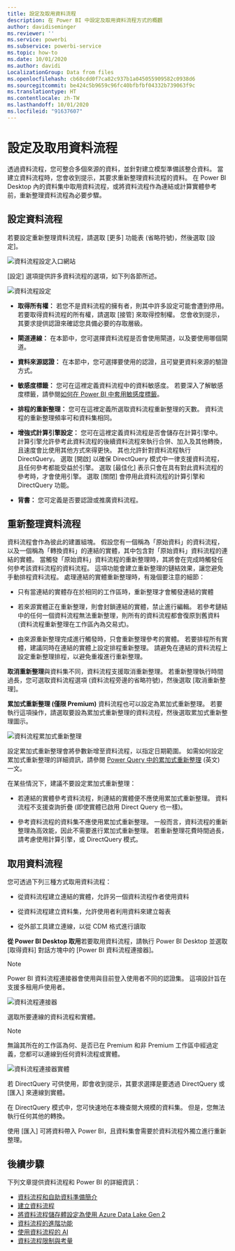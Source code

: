 ```yaml
---
title: 設定及取用資料流程
description: 在 Power BI 中設定及取用資料流程方式的概觀
author: davidiseminger
ms.reviewer: ''
ms.service: powerbi
ms.subservice: powerbi-service
ms.topic: how-to
ms.date: 10/01/2020
ms.author: davidi
LocalizationGroup: Data from files
ms.openlocfilehash: cb68cdd0f7ca82c937b1a045055909582c0938d6
ms.sourcegitcommit: be424c5b9659c96fc40bfbfbf04332b739063f9c
ms.translationtype: HT
ms.contentlocale: zh-TW
ms.lasthandoff: 10/01/2020
ms.locfileid: "91637607"
---
```

# <a name="configure-and-consume-a-dataflow"></a>設定及取用資料流程

透過資料流程，您可整合多個來源的資料，並針對建立模型準備該整合資料。 當建立資料流程時，您會收到提示，其要求重新整理資料流程的資料。 在 Power BI Desktop 內的資料集中取用資料流程，或將資料流程作為連結或計算實體參考前，重新整理資料流程為必要步驟。

## <a name="configuring-a-dataflow"></a>設定資料流程

若要設定重新整理資料流程，請選取 [更多] 功能表 (省略符號)，然後選取 [設定]。

![資料流程設定入口網站](media/dataflows-configure-consume/dataflow-settings.png)

[設定] 選項提供許多資料流程的選項，如下列各節所述。

![資料流程設定](media/dataflows-configure-consume/dataflow-settings-detailed.png)

* **取得所有權：** 若您不是資料流程的擁有者，則其中許多設定可能會遭到停用。 若要取得資料流程的所有權，請選取 [接管] 來取得控制權。 您會收到提示，其要求提供認證來確認您具備必要的存取層級。

* **閘道連線：** 在本節中，您可選擇資料流程是否會使用閘道，以及要使用哪個閘道。 

* **資料來源認證：** 在本節中，您可選擇要使用的認證，且可變更資料來源的驗證方式。

* **敏感度標籤：** 您可在這裡定義資料流程中的資料敏感度。 若要深入了解敏感度標籤，請參閱[如何在 Power BI 中套用敏感度標籤](../../admin/service-security-apply-data-sensitivity-labels.md)。

* **排程的重新整理：** 您可在這裡定義所選取資料流程重新整理的天數。 資料流程的重新整理頻率可和資料集相同。

* **增強式計算引擎設定：** 您可在這裡定義資料流程是否會儲存在計算引擎中。 計算引擎允許參考此資料流程的後續資料流程來執行合併、加入及其他轉換，且速度會比使用其他方式來得更快。 其也允許針對資料流程執行 DirectQuery。 選取 [開啟] 以確保 DirectQuery 模式中一律支援資料流程，且任何參考都能受益於引擎。 選取 [最佳化] 表示只會在具有對此資料流程的參考時，才會使用引擎。 選取 [關閉] 會停用此資料流程的計算引擎和 DirectQuery 功能。

* **背書：** 您可定義是否要認證或推廣資料流程。 

## <a name="refreshing-a-dataflow"></a>重新整理資料流程
資料流程會作為彼此的建置組塊。 假設您有一個稱為「原始資料」的資料流程，以及一個稱為「轉換資料」的連結的實體，其中包含對「原始資料」資料流程的連結的實體。 當觸發「原始資料」資料流程的重新整理時，其將會在完成時觸發任何參考該資料流程的資料流程。 這項功能會建立重新整理的鏈結效果，讓您避免手動排程資料流程。 處理連結的實體重新整理時，有幾個要注意的細節：

* 只有當連結的實體存在於相同的工作區時，重新整理才會觸發連結的實體

* 若來源實體正在重新整理，則會封鎖連結的實體，禁止進行編輯。 若參考鏈結中的任何一個資料流程無法重新整理，則所有的資料流程都會復原到舊資料 (資料流程重新整理在工作區內為交易式)。

* 由來源重新整理完成進行觸發時，只會重新整理參考的實體。 若要排程所有實體，建議同時在連結的實體上設定排程重新整理。 請避免在連結的資料流程上設定重新整理排程，以避免重複進行重新整理。

**取消重新整理**與資料集不同，資料流程支援取消重新整理。 若重新整理執行時間過長，您可選取資料流程選項 (資料流程旁邊的省略符號)，然後選取 [取消重新整理]。

**累加式重新整理 (僅限 Premium)** 資料流程也可以設定為累加式重新整理。 若要執行這項操作，請選取要設為累加式重新整理的資料流程，然後選取累加式重新整理圖示。

![資料流程累加式重新整理](media/dataflows-configure-consume/dataflow-created-entity.png)

設定累加式重新整理會將參數新增至資料流程，以指定日期範圍。 如需如何設定累加式重新整理的詳細資訊，請參閱 [Power Query 中的累加式重新整理](https://docs.microsoft.com/power-query/dataflows/incremental-refresh) (英文) 一文。

在某些情況下，建議不要設定累加式重新整理：

* 若連結的實體參考資料流程，則連結的實體便不應使用累加式重新整理。 資料流程不支援查詢折疊 (即使實體已啟用 Direct Query 也一樣)。 

* 參考資料流程的資料集不應使用累加式重新整理。 一般而言，資料流程的重新整理為高效能，因此不需要進行累加式重新整理。 若重新整理花費時間過長，請考慮使用計算引擎，或 DirectQuery 模式。

## <a name="consuming-a-dataflow"></a>取用資料流程

您可透過下列三種方式取用資料流程：

* 從資料流程建立連結的實體，允許另一個資料流程作者使用資料

* 從資料流程建立資料集，允許使用者利用資料來建立報表

* 從外部工具建立連線，以從 CDM 格式進行讀取

**從 Power BI Desktop 取用**若要取用資料流程，請執行 Power BI Desktop 並選取 [取得資料] 對話方塊中的 [Power BI 資料流程連接器]。

> [!NOTE]
> Power BI 資料流程連接器會使用與目前登入使用者不同的認證集。 這項設計旨在支援多租用戶使用者。

![資料流程連接器](media/dataflows-configure-consume/dataflow-connector.png)

選取所要連線的資料流程和實體。 

> [!NOTE]
> 無論其所在的工作區為何、是否已在 Premium 和非 Premium 工作區中經過定義，您都可以連線到任何資料流程或實體。

![資料流程連接器實體](media/dataflows-configure-consume/dataflow-entities-picker.png)

若 DirectQuery 可供使用，即會收到提示，其要求選擇是要透過 DirectQuery 或 [匯入] 來連線到實體。 

在 DirectQuery 模式中，您可快速地在本機查閱大規模的資料集。 但是，您無法執行任何其他的轉換。 

使用 [匯入] 可將資料帶入 Power BI，且資料集會需要於資料流程外獨立進行重新整理。

## <a name="next-steps"></a>後續步驟
下列文章提供資料流程和 Power BI 的詳細資訊：

* [資料流程和自助資料準備簡介](dataflows-introduction-self-service.md)
* [建立資料流程](dataflows-create.md)
* [將資料流程儲存體設定為使用 Azure Data Lake Gen 2](dataflows-azure-data-lake-storage-integration.md)
* [資料流程的進階功能](dataflows-premium-features.md)
* [使用資料流程的 AI](dataflows-machine-learning-integration.md)
* [資料流程限制與考量](dataflows-features-limitations.md)
